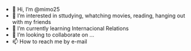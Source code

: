 - 👋 Hi, I’m @mimo25
- 👀 I’m interested in sttudying, whatching movies, reading, hanging out with my friends
- 🌱 I’m currently learning Internacional Relations 
- 💞️ I’m looking to collaborate on ...
- 📫 How to reach me by e-mail

<!---
mimo25/mimo25 is a ✨ special ✨ repository because its `README.md` (this file) appears on your GitHub profile.
You can click the Preview link to take a look at your changes.
--->
